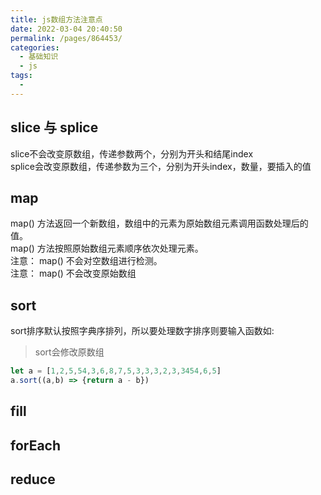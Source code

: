 ```yaml
---
title: js数组方法注意点
date: 2022-03-04 20:40:50
permalink: /pages/864453/
categories:
  - 基础知识
  - js
tags:
  - 
---
```



## slice 与 splice
slice不会改变原数组，传递参数两个，分别为开头和结尾index  
splice会改变原数组，传递参数为三个，分别为开头index，数量，要插入的值  

## map
map() 方法返回一个新数组，数组中的元素为原始数组元素调用函数处理后的值。  
map() 方法按照原始数组元素顺序依次处理元素。  
注意： map() 不会对空数组进行检测。  
注意： map() 不会改变原始数组

## sort
sort排序默认按照字典序排列，所以要处理数字排序则要输入函数如:  
> sort会修改原数组
```js
let a = [1,2,5,54,3,6,8,7,5,3,3,3,2,3,3454,6,5]
a.sort((a,b) => {return a - b})
```

## fill

## forEach

## reduce

## 